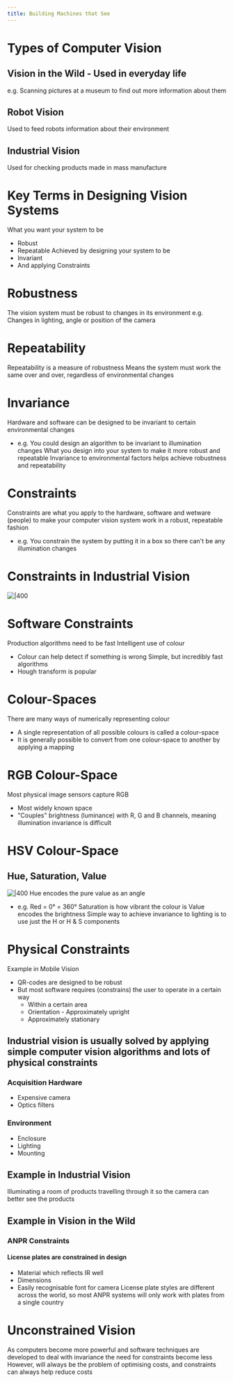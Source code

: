 ```yaml
---
title: Building Machines that See
---
```


# Types of Computer Vision
## Vision in the Wild - Used in everyday life
e.g. Scanning pictures at a museum to find out more information about them
## Robot Vision
Used to feed robots information about their environment
## Industrial Vision
Used for checking products made in mass manufacture
# Key Terms in Designing Vision Systems
What you want your system to be
- Robust
- Repeatable
Achieved by designing your system to be
- Invariant
- And applying Constraints
# Robustness
The vision system must be robust to changes in its environment
e.g. Changes in lighting, angle or position of the camera
# Repeatability
Repeatability is a measure of robustness
Means the system must work the same over and over, regardless of environmental changes
# Invariance
Hardware and software can be designed to be invariant to certain environmental changes
- e.g. You could design an algorithm to be invariant to illumination changes
What you design into your system to make it more robust and repeatable
Invariance to environmental factors helps achieve robustness and repeatability
# Constraints
Constraints are what you apply to the hardware, software and wetware (people) to make your computer vision system work in a robust, repeatable fashion
- e.g. You constrain the system by putting it in a box so there can't be any illumination changes
# Constraints in Industrial Vision
![|400](https://remnote-user-data.s3.amazonaws.com/ODajJMej4bd2oz0CyYz_nlxUTCauZt6-eYUUAM7Xk4hkRqx6MPbQC9PUzCQeHrCtVfhqXXt8FbTEUdBY7Khq_eA6ydByqGJPQfq_XjyznF2E9wyKs_oh5s4Sl2GIIHvm.png) 
# Software Constraints
Production algorithms need to be fast
Intelligent use of colour
- Colour can help detect if something is wrong
Simple, but incredibly fast algorithms
- Hough transform is popular
# Colour-Spaces
There are many ways of numerically representing colour
- A single representation of all possible colours is called a colour-space
- It is generally possible to convert from one colour-space to another by applying a mapping
# RGB Colour-Space
Most physical image sensors capture RGB
- Most widely known space
- "Couples" brightness (luminance) with R, G and B channels, meaning illumination invariance is difficult
# **HSV Colour-Space**
## Hue, Saturation, Value
![|400](https://remnote-user-data.s3.amazonaws.com/h-whMTyDC02QmUaoomZcwhnrb44OBfony4R1TV9bvGKXT_Wimv5IfdP2_VCs4ZnI7lqHWnF7OcuH9DVS7eKN3yN5LrTw0Pdoq3Owa-ioKa6_Q38bYay4Ibxa0HJoYm__.png) 
Hue encodes the pure value as an angle
- e.g. Red = 0° = 360°
Saturation is how vibrant the colour is
Value encodes the brightness
Simple way to achieve invariance to lighting is to use just the H or H & S components
# **Physical Constraints**
Example in Mobile Vision
- QR-codes are designed to be robust
- But most software requires (constrains) the user to operate in a certain way
	- Within a certain area
	- Orientation - Approximately upright
	- Approximately stationary
## Industrial vision is usually solved by applying simple computer vision algorithms and lots of physical constraints
### Acquisition Hardware
- Expensive camera
- Optics filters
### Environment
- Enclosure
- Lighting
- Mounting
## Example in Industrial Vision
Illuminating a room of products travelling through it so the camera can better see the products
## Example in Vision in the Wild
### ANPR Constraints
#### License plates are constrained in design
- Material which reflects IR well
- Dimensions
- Easily recognisable font for camera
License plate styles are different across the world, so most ANPR systems will only work with plates from a single country
# **Unconstrained Vision**
As computers become more powerful and software techniques are developed to deal with invariance the need for constraints become less
However, will always be the problem of optimising costs, and constraints can always help reduce costs